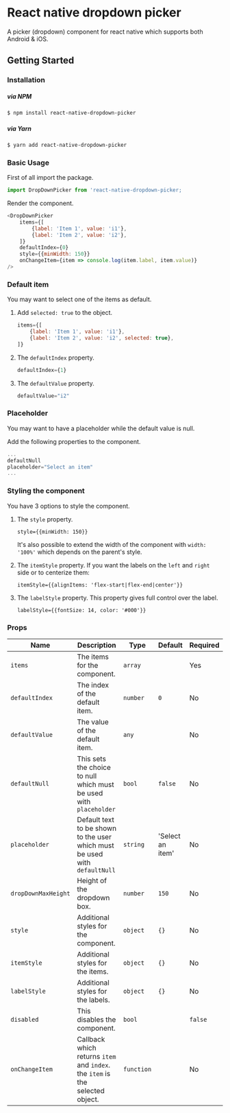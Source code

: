 
# React native dropdown picker
A picker (dropdown) component for react native which supports both Android & iOS.
## Getting Started
### Installation
##### via NPM
```sh
$ npm install react-native-dropdown-picker
```
##### via Yarn
```sh
$ yarn add react-native-dropdown-picker
```
### Basic Usage
First of all import the package.
```javascript
import DropDownPicker from 'react-native-dropdown-picker;
```
Render the component.
```javascript
<DropDownPicker
    items={[
        {label: 'Item 1', value: 'i1'},
        {label: 'Item 2', value: 'i2'},
    ]}
    defaultIndex={0}
    style={{minWidth: 150}}
    onChangeItem={item => console.log(item.label, item.value)}
/>
```
### Default item
You may want to select one of the items as default.
1. Add `selected: true` to the object.

    ```javascript
    items={[
        {label: 'Item 1', value: 'i1'},
        {label: 'Item 2', value: 'i2', selected: true},
    ]}
    ```
2. The `defaultIndex` property.

    ```javascript
    defaultIndex={1}
    ```
3. The `defaultValue` property.

    ```javascript
    defaultValue="i2"
    ```
### Placeholder
You may want to have a placeholder while the default value is null.

Add the following properties to the component.
```javascript
...
defaultNull
placeholder="Select an item"
...
```
### Styling the component
You have 3 options to style the component.
1. The `style` property.

    ```javacript
    style={{minWidth: 150}}
    ```
    It's also possible to extend the width of the component with `width: '100%'` which depends on the parent's style.

2. The `itemStyle` property.
        If you want the labels on the `left` and `right` side or to centerize them:

    ```javacript
    itemStyle={{alignItems: 'flex-start|flex-end|center'}}
    ```
3. The `labelStyle` property.
    This property gives full control over the label.
    ```javacript
    labelStyle={{fontSize: 14, color: '#000'}}
    ```
### Props
|Name|Description|Type|Default|Required
|--|--|--|--|--
|`items`|The items for the component.|`array`||Yes
|`defaultIndex`|The index of the default item.|`number`|`0`|No
|`defaultValue`|The value of the default item.|`any`||No
|`defaultNull`|This sets the choice to null which must be used with `placeholder`|`bool`|`false`|No
|`placeholder`|Default text to be shown to the user which must be used with `defaultNull`|`string`|'Select an item'|No
|`dropDownMaxHeight`|Height of the dropdown box.|`number`|`150`|No
|`style`|Additional styles for the component.|`object`|`{}`|No
|`itemStyle`|Additional styles for the items.|`object`|`{}`|No
|`labelStyle`|Additional styles for the labels.|`object`|`{}`|No
|`disabled`|This disables the component.|`bool`||`false`|No
|`onChangeItem`|Callback which returns `item` and `index`. the `item` is the selected object.|`function`||No